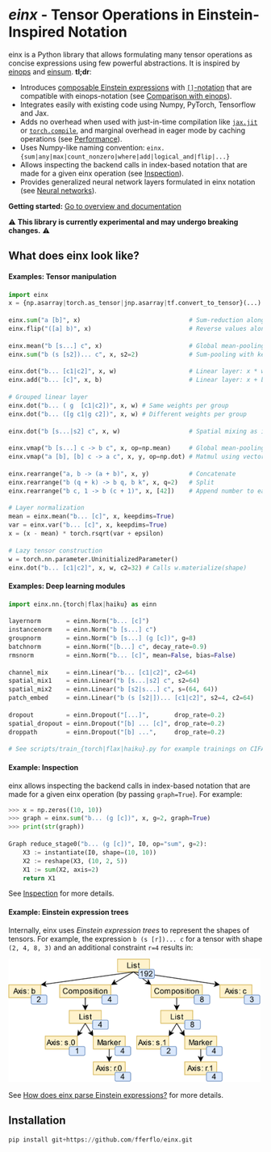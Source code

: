 # *einx* - Tensor Operations in Einstein-Inspired Notation

einx is a Python library that allows formulating many tensor operations as concise expressions using few powerful abstractions. It is inspired by [einops](https://github.com/arogozhnikov/einops) and [einsum](https://numpy.org/doc/stable/reference/generated/numpy.einsum.html). **tl;dr**:

- Introduces [composable Einstein expressions](https://einx.readthedocs.io/en/latest/gettingstarted/overview.html#einstein-expressions) with [`[]`-notation](https://einx.readthedocs.io/en/latest/gettingstarted/overview.html#bracket-notation) that are compatible with einops-notation (see [Comparison with einops](https://einx.readthedocs.io/en/latest/faq/einops.html)).
- Integrates easily with existing code using Numpy, PyTorch, Tensorflow and Jax.
- Adds no overhead when used with just-in-time compilation like [`jax.jit`](https://jax.readthedocs.io/en/latest/jax-101/02-jitting.html) or [`torch.compile`](https://pytorch.org/tutorials/intermediate/torch_compile_tutorial.html), and marginal overhead in eager mode by caching operations (see [Performance](https://einx.readthedocs.io/en/latest/gettingstarted/overview.html#performance)).
- Uses Numpy-like naming convention: `einx.{sum|any|max|count_nonzero|where|add|logical_and|flip|...}`
- Allows inspecting the backend calls in index-based notation that are made for a given einx operation (see [Inspection](https://einx.readthedocs.io/en/latest/gettingstarted/overview.html#inspecting-operations)).
- Provides generalized neural network layers formulated in einx notation (see [Neural networks](https://einx.readthedocs.io/en/latest/gettingstarted/neuralnetworks.html)).

**Getting started:** [Go to overview and documentation](https://einx.readthedocs.io/en/latest/gettingstarted/overview.html)

:warning: **This library is currently experimental and may undergo breaking changes.** :warning:

## What does einx look like?

#### Examples: Tensor manipulation

```python
import einx
x = {np.asarray|torch.as_tensor|jnp.asarray|tf.convert_to_tensor}(...)

einx.sum("a [b]", x)                              # Sum-reduction along columns
einx.flip("([a] b)", x)                           # Reverse values along sub-axis

einx.mean("b [s...] c", x)                        # Global mean-pooling
einx.sum("b (s [s2])... c", x, s2=2)              # Sum-pooling with kernel_size=stride=2

einx.dot("b... [c1|c2]", x, w)                    # Linear layer: x * w
einx.add("b... [c]", x, b)                        # Linear layer: x + b

# Grouped linear layer
einx.dot("b... ( g  [c1|c2])", x, w) # Same weights per group
einx.dot("b... ([g c1|g c2])", x, w) # Different weights per group

einx.dot("b [s...|s2] c", x, w)                   # Spatial mixing as in MLP-mixer

einx.vmap("b [s...] c -> b c", x, op=np.mean)     # Global mean-pooling using vectorized map
einx.vmap("a [b], [b] c -> a c", x, y, op=np.dot) # Matmul using vectorized map

einx.rearrange("a, b -> (a + b)", x, y)           # Concatenate
einx.rearrange("b (q + k) -> b q, b k", x, q=2)   # Split
einx.rearrange("b c, 1 -> b (c + 1)", x, [42])    # Append number to each channel

# Layer normalization
mean = einx.mean("b... [c]", x, keepdims=True)
var = einx.var("b... [c]", x, keepdims=True)
x = (x - mean) * torch.rsqrt(var + epsilon)

# Lazy tensor construction
w = torch.nn.parameter.UninitializedParameter()
einx.dot("b... [c1|c2]", x, w, c2=32) # Calls w.materialize(shape)
```

#### Examples: Deep learning modules

```python
import einx.nn.{torch|flax|haiku} as einn

layernorm       = einn.Norm("b... [c]")
instancenorm    = einn.Norm("b [s...] c")
groupnorm       = einn.Norm("b [s...] (g [c])", g=8)
batchnorm       = einn.Norm("[b...] c", decay_rate=0.9)
rmsnorm         = einn.Norm("b... [c]", mean=False, bias=False)

channel_mix     = einn.Linear("b... [c1|c2]", c2=64)
spatial_mix1    = einn.Linear("b [s...|s2] c", s2=64)
spatial_mix2    = einn.Linear("b [s2|s...] c", s=(64, 64))
patch_embed     = einn.Linear("b (s [s2|])... [c1|c2]", s2=4, c2=64)

dropout         = einn.Dropout("[...]",       drop_rate=0.2)
spatial_dropout = einn.Dropout("[b] ... [c]", drop_rate=0.2)
droppath        = einn.Dropout("[b] ...",     drop_rate=0.2)

# See scripts/train_{torch|flax|haiku}.py for example trainings on CIFAR10
```

#### Example: Inspection

einx allows inspecting the backend calls in index-based notation that are made for a given einx operation (by passing `graph=True`). For example:

```python
>>> x = np.zeros((10, 10))
>>> graph = einx.sum("b... (g [c])", x, g=2, graph=True)
>>> print(str(graph))

Graph reduce_stage0("b... (g [c])", I0, op="sum", g=2):
    X3 := instantiate(I0, shape=(10, 10))
    X2 := reshape(X3, (10, 2, 5))
    X1 := sum(X2, axis=2)
    return X1
```

See [Inspection](https://einx.readthedocs.io/en/latest/gettingstarted/overview.html#inspecting-operations) for more details.

#### Example: Einstein expression trees

Internally, einx uses *Einstein expression trees* to represent the shapes of tensors. For example, the expression `b (s [r])... c` for a tensor with shape `(2, 4, 8, 3)` and an additional constraint `r=4` results in:

<img src="docs/source/images/stage3-tree.png" width="500"/>

See [How does einx parse Einstein expressions?](https://einx.readthedocs.io/en/latest/faq/solver.html) for more details.

## Installation

```python
pip install git+https://github.com/fferflo/einx.git
```